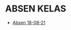 # ABSEN KELAS
- [Absen 18-08-21](https://user-images.githubusercontent.com/70625016/129825182-18a58aac-e732-47da-bcaa-81f3ce280bed.jpeg)

